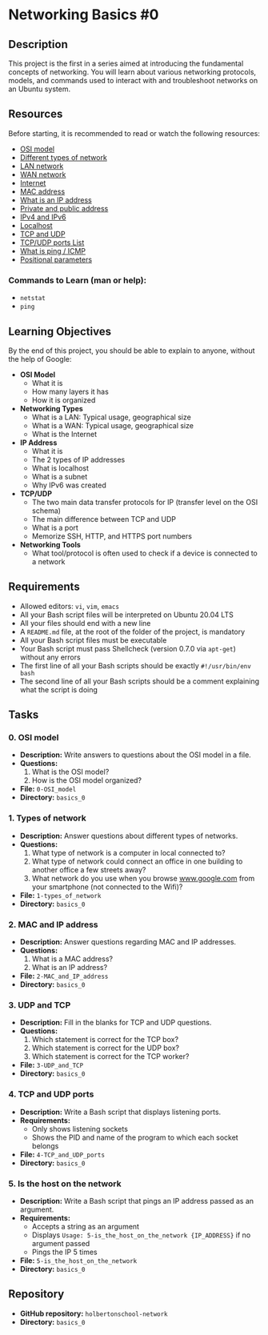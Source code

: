 
# Networking Basics #0

## Description
This project is the first in a series aimed at introducing the fundamental concepts of networking. You will learn about various networking protocols, models, and commands used to interact with and troubleshoot networks on an Ubuntu system.

## Resources
Before starting, it is recommended to read or watch the following resources:

- [OSI model](https://en.wikipedia.org/wiki/OSI_model)
- [Different types of network](https://en.wikipedia.org/wiki/Computer_network)
- [LAN network](https://en.wikipedia.org/wiki/Local_area_network)
- [WAN network](https://en.wikipedia.org/wiki/Wide_area_network)
- [Internet](https://en.wikipedia.org/wiki/Internet)
- [MAC address](https://en.wikipedia.org/wiki/MAC_address)
- [What is an IP address](https://en.wikipedia.org/wiki/IP_address)
- [Private and public address](https://en.wikipedia.org/wiki/Private_network)
- [IPv4 and IPv6](https://en.wikipedia.org/wiki/IPv6)
- [Localhost](https://en.wikipedia.org/wiki/Localhost)
- [TCP and UDP](https://en.wikipedia.org/wiki/Transmission_Control_Protocol)
- [TCP/UDP ports List](https://en.wikipedia.org/wiki/List_of_TCP_and_UDP_port_numbers)
- [What is ping / ICMP](https://en.wikipedia.org/wiki/Ping_(networking_utility))
- [Positional parameters](https://en.wikipedia.org/wiki/Parameter_(computer_programming))

### Commands to Learn (man or help):
- `netstat`
- `ping`

## Learning Objectives
By the end of this project, you should be able to explain to anyone, without the help of Google:

- **OSI Model**
  - What it is
  - How many layers it has
  - How it is organized
- **Networking Types**
  - What is a LAN: Typical usage, geographical size
  - What is a WAN: Typical usage, geographical size
  - What is the Internet
- **IP Address**
  - What it is
  - The 2 types of IP addresses
  - What is localhost
  - What is a subnet
  - Why IPv6 was created
- **TCP/UDP**
  - The two main data transfer protocols for IP (transfer level on the OSI schema)
  - The main difference between TCP and UDP
  - What is a port
  - Memorize SSH, HTTP, and HTTPS port numbers
- **Networking Tools**
  - What tool/protocol is often used to check if a device is connected to a network

## Requirements
- Allowed editors: `vi`, `vim`, `emacs`
- All your Bash script files will be interpreted on Ubuntu 20.04 LTS
- All your files should end with a new line
- A `README.md` file, at the root of the folder of the project, is mandatory
- All your Bash script files must be executable
- Your Bash script must pass Shellcheck (version 0.7.0 via `apt-get`) without any errors
- The first line of all your Bash scripts should be exactly `#!/usr/bin/env bash`
- The second line of all your Bash scripts should be a comment explaining what the script is doing

## Tasks

### 0. OSI model
- **Description:** Write answers to questions about the OSI model in a file.
- **Questions:**
  1. What is the OSI model?
  2. How is the OSI model organized?
- **File:** `0-OSI_model`
- **Directory:** `basics_0`

### 1. Types of network
- **Description:** Answer questions about different types of networks.
- **Questions:**
  1. What type of network is a computer in local connected to?
  2. What type of network could connect an office in one building to another office a few streets away?
  3. What network do you use when you browse www.google.com from your smartphone (not connected to the Wifi)?
- **File:** `1-types_of_network`
- **Directory:** `basics_0`

### 2. MAC and IP address
- **Description:** Answer questions regarding MAC and IP addresses.
- **Questions:**
  1. What is a MAC address?
  2. What is an IP address?
- **File:** `2-MAC_and_IP_address`
- **Directory:** `basics_0`

### 3. UDP and TCP
- **Description:** Fill in the blanks for TCP and UDP questions.
- **Questions:**
  1. Which statement is correct for the TCP box?
  2. Which statement is correct for the UDP box?
  3. Which statement is correct for the TCP worker?
- **File:** `3-UDP_and_TCP`
- **Directory:** `basics_0`

### 4. TCP and UDP ports
- **Description:** Write a Bash script that displays listening ports.
- **Requirements:**
  - Only shows listening sockets
  - Shows the PID and name of the program to which each socket belongs
- **File:** `4-TCP_and_UDP_ports`
- **Directory:** `basics_0`

### 5. Is the host on the network
- **Description:** Write a Bash script that pings an IP address passed as an argument.
- **Requirements:**
  - Accepts a string as an argument
  - Displays `Usage: 5-is_the_host_on_the_network {IP_ADDRESS}` if no argument passed
  - Pings the IP 5 times
- **File:** `5-is_the_host_on_the_network`
- **Directory:** `basics_0`

## Repository
- **GitHub repository:** `holbertonschool-network`
- **Directory:** `basics_0`
